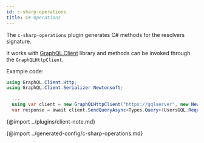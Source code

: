```yaml
---
id: c-sharp-operations
title: C# Operations
---
```

The `c-sharp-operations` plugin generates C# methods for the resolvers signature.

It works with [GraphQL.Client](https://www.nuget.org/packages/GraphQL.Client/) library and methods can be invoked through the `GraphQLHttpClient`.

Example code:

```C#
using GraphQL.Client.Http;
using GraphQL.Client.Serializer.Newtonsoft;

  ...
  using var client = new GraphQLHttpClient("https://gqlserver", new NewtonsoftJsonSerializer());
  var response = await client.SendQueryAsync<Types.Query>(UsersGQL.Request());
```

{@import ../plugins/client-note.md}

{@import ../generated-config/c-sharp-operations.md}
